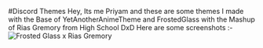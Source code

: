 #Discord Themes
Hey, Its me Priyam and these are some themes I made with the Base of YetAnotherAnimeTheme and FrostedGlass with the Mashup of Rias Gremory from High School DxD
Here are some screenshots :- 
![Frosted Glass x Rias Gremory](https://imgur.com/2mFYgwz)
